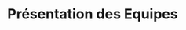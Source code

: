 ---
layout: default
title: Présentation des Equipes
parent: Coupe de France Robotique 2024
has_children: true
nav_order: 1
---